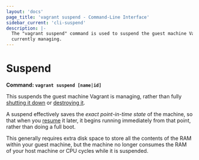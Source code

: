 ```yaml
---
layout: 'docs'
page_title: 'vagrant suspend - Command-Line Interface'
sidebar_current: 'cli-suspend'
description: |-
  The "vagrant suspend" command is used to suspend the guest machine Vagrant is
  currently managing.
---
```


# Suspend

**Command: `vagrant suspend [name|id]`**

This suspends the guest machine Vagrant is managing, rather than fully
[shutting it down](/docs/cli/halt.html) or [destroying it](/docs/cli/destroy.html).

A suspend effectively saves the _exact point-in-time state_ of the machine,
so that when you [resume](/docs/cli/resume.html) it later, it begins running
immediately from that point, rather than doing a full boot.

This generally requires extra disk space to store all the contents of the
RAM within your guest machine, but the machine no longer consumes the
RAM of your host machine or CPU cycles while it is suspended.
